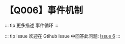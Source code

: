 # 【Q006】事件机制

::: tip 更多描述
事件循环
:::

::: tip Issue
欢迎在 Gtihub Issue 中回答此问题: [Issue 6](https://github.com/kangyana/daily-question/issues/6)
:::

